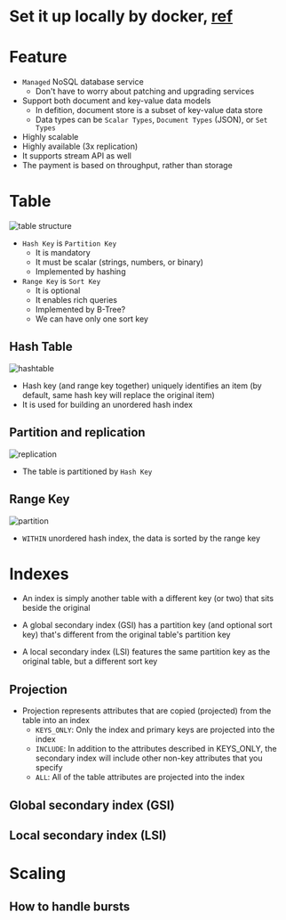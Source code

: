 # Set it up locally by docker, [ref](https://docs.aws.amazon.com/amazondynamodb/latest/developerguide/DynamoDBLocal.DownloadingAndRunning.html)

# Feature
* `Managed` NoSQL database service
  * Don't have to worry about patching and upgrading services
* Support both document and key-value data models  
  * In defition, document store is a subset of key-value data store
  * Data types can be `Scalar Types`, `Document Types` (JSON), or `Set Types`
* Highly scalable
* Highly available (3x replication)
* It supports stream API as well
* The payment is based on throughput, rather than storage

# Table 
![table structure](https://d1.awsstatic.com/product-marketing/DynamoDB/PartitionKey.8dd0530a7f6d66d101f31de30db515564f4cf28a.png)
* `Hash Key` is `Partition Key` 
  * It is mandatory
  * It must be scalar (strings, numbers, or binary)
  * Implemented by hashing
* `Range Key` is `Sort Key`
  * It is optional
  * It enables rich queries
  * Implemented by B-Tree?
  * We can have only one sort key

## Hash Table
![hashtable](https://user-images.githubusercontent.com/8428372/102005952-3c22cb00-3d60-11eb-9924-145c7e2f872f.png)
* Hash key (and range key together) uniquely identifies an item (by default, same hash key will replace the original item)
* It is used for building an unordered hash index

## Partition and replication
![replication](https://user-images.githubusercontent.com/8428372/102005955-3e852500-3d60-11eb-9ef6-82a3e2690135.png)
* The table is partitioned by `Hash Key`

## Range Key
![partition](https://user-images.githubusercontent.com/8428372/102005954-3d53f800-3d60-11eb-9444-d779d610f973.png)
* `WITHIN` unordered hash index, the data is sorted by the range key

# Indexes
* An index is simply another table with a different key (or two) that sits beside the original

* A global secondary index (GSI) has a partition key (and optional sort key) that's different from the original table's partition key
* A local secondary index (LSI) features the same partition key as the original table, but a different sort key

## Projection
* Projection represents attributes that are copied (projected) from the table into an index
  * `KEYS_ONLY`: Only the index and primary keys are projected into the index
  * `INCLUDE`: In addition to the attributes described in KEYS_ONLY, the secondary index will include other non-key attributes that you specify
  * `ALL`: All of the table attributes are projected into the index

## Global secondary index (GSI)

## Local secondary index (LSI)

# Scaling

## How to handle bursts



